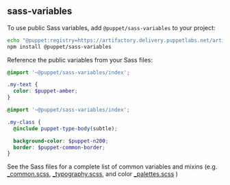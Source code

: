 ## sass-variables

To use public Sass variables, add `@puppet/sass-variables` to your project:

```sh
echo "@puppet:registry=https://artifactory.delivery.puppetlabs.net/artifactory/api/npm/npm__local/" > .npmrc
npm install @puppet/sass-variables
```

Reference the public variables from your Sass files:

```scss
@import '~@puppet/sass-variables/index';

.my-text {
  color: $puppet-amber;
}
```

```scss
@import '~@puppet/sass-variables/index';

.my-class {
  @include puppet-type-body(subtle);

  background-color: $puppet-n200;
  border: $puppet-common-border;
}
```

See the Sass files for a complete list of common variables and mixins (e.g. [_common.scss](_common.scss), [_typography.scss](_typography.scss), and color [_palettes.scss](_palettes.scss) )
